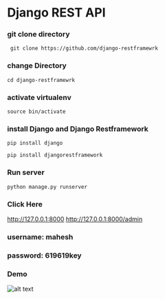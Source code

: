 # Django REST API
### git clone directory
``` git clone https://github.com/django-restframewrk```
### change Directory
``` cd django-restframewrk ```
### activate virtualenv
``` source bin/activate ```
### install Django and Django Restframework
```pip install django```

```pip install djangorestframework```
### Run server
```python manage.py runserver ```

### Click Here
http://127.0.0.1:8000
http://127.0.0.1:8000/admin
### username: mahesh
### password: 619619key
### Demo

![alt text](https://user-images.githubusercontent.com/16520789/72442329-49db7380-37d2-11ea-8e08-6da420b19f45.png "Postman")